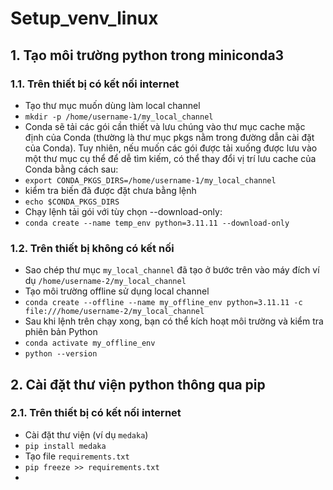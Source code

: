 # Setup_venv_linux
## 1. Tạo môi trường python trong miniconda3
### 1.1. Trên thiết bị có kết nối internet
- Tạo thư mục muốn dùng làm local channel
- `mkdir -p /home/username-1/my_local_channel`
- Conda sẽ tải các gói cần thiết và lưu chúng vào thư mục cache mặc định của Conda
(thường là thư mục pkgs nằm trong đường dẫn cài đặt của Conda). Tuy nhiên, nếu muốn
các gói được tải xuống được lưu vào một thư mục cụ thể để dễ tìm kiếm, có thể thay
đổi vị trí lưu cache của Conda bằng cách sau:
- `export CONDA_PKGS_DIRS=/home/username-1/my_local_channel`
- kiểm tra biến đã được đặt chưa bằng lệnh
- `echo $CONDA_PKGS_DIRS`
- Chạy lệnh tải gói với tùy chọn --download-only:
- `conda create --name temp_env python=3.11.11 --download-only`
### 1.2. Trên thiết bị không có kết nối 
- Sao chép thư mục `my_local_channel` đã tạo ở bước trên vào máy đích ví dụ `/home/username-2/my_local_channel`
- Tạo môi trường offline sử dụng local channel
- `conda create --offline --name my_offline_env python=3.11.11 -c file:///home/username-2/my_local_channel`
- Sau khi lệnh trên chạy xong, bạn có thể kích hoạt môi trường và kiểm tra phiên bản Python
- `conda activate my_offline_env`
- `python --version`
## 2. Cài đặt thư viện python thông qua pip
### 2.1. Trên thiết bị có kết nối internet
- Cài đặt thư viện (ví dụ `medaka`)
- `pip install medaka`
- Tạo file `requirements.txt`
- `pip freeze >> requirements.txt`
- 


